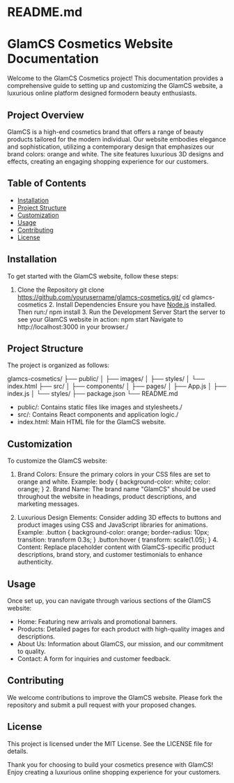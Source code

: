 # README.md

# GlamCS Cosmetics Website Documentation

Welcome to the GlamCS Cosmetics project! This documentation provides a comprehensive guide to setting up and customizing the GlamCS website, a luxurious online platform designed formodern beauty enthusiasts.

## Project Overview

GlamCS is a high-end cosmetics brand that offers a range of beauty products tailored for the modern individual. Our website embodies elegance and sophistication, utilizing a contemporary design that emphasizes our brand colors: orange and white. The site features luxurious 3D designs and effects, creating an engaging shopping experience for our customers.

## Table of Contents

- [Installation](#installation)
- [Project Structure](#project-structure)
- [Customization](#customization)
- [Usage](#usage)
- [Contributing](#contributing)
- [License](#license)

## Installation

To get started with the GlamCS website, follow these steps:

1. Clone the Repository
   git clone https://github.com/yourusername/glamcs-cosmetics.git/
   cd glamcs-cosmetics
   2. Install Dependencies
   Ensure you have [Node.js](https://nodejs.org/) installed. Then run:/
   npm install
   3. Run the Development Server
   Start the server to see your GlamCS website in action:
   npm start
   Navigate to http://localhost:3000 in your browser./

## Project Structure

The project is organized as follows:

glamcs-cosmetics/
├── public/
│   ├── images/
│   ├── styles/
│   └── index.html
├── src/
│   ├── components/
│   ├── pages/
│   ├── App.js
│   ├── index.js
│   └── styles/
├── package.json
└── README.md
- public/: Contains static files like images and stylesheets./
- src/: Contains React components and application logic./
- index.html: Main HTML file for the GlamCS website.

## Customization

To customize the GlamCS website:

1. Brand Colors: Ensure the primary colors in your CSS files are set to orange and white. Example:
   body {
       background-color: white;
       color: orange;
   }
   2. Brand Name: The brand name "GlamCS" should be used throughout the website in headings, product descriptions, and marketing messages.

3. Luxurious Design Elements: Consider adding 3D effects to buttons and product images using CSS and JavaScript libraries for animations. Example:
   .button {
       background-color: orange;
       border-radius: 10px;
       transition: transform 0.3s;
   }
   .button:hover {
       transform: scale(1.05);
   }
   4. Content: Replace placeholder content with GlamCS-specific product descriptions, brand story, and customer testimonials to enhance authenticity.

## Usage

Once set up, you can navigate through various sections of the GlamCS website:

- Home: Featuring new arrivals and promotional banners.
- Products: Detailed pages for each product with high-quality images and descriptions.
- About Us: Information about GlamCS, our mission, and our commitment to quality.
- Contact: A form for inquiries and customer feedback.

## Contributing

We welcome contributions to improve the GlamCS website. Please fork the repository and submit a pull request with your proposed changes.

## License

This project is licensed under the MIT License. See the LICENSE file for details. 

Thank you for choosing to build your cosmetics presence with GlamCS! Enjoy creating a luxurious online shopping experience for your customers.